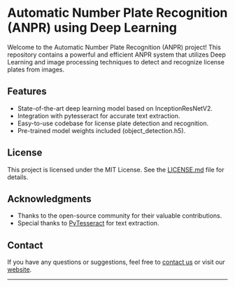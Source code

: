 


# Automatic Number Plate Recognition (ANPR) using Deep Learning



Welcome to the Automatic Number Plate Recognition (ANPR) project! This repository contains a powerful and efficient ANPR system that utilizes Deep Learning and image processing techniques to detect and recognize license plates from images.

## Features

- State-of-the-art deep learning model based on InceptionResNetV2.
- Integration with pytesseract for accurate text extraction.
- Easy-to-use codebase for license plate detection and recognition.
- Pre-trained model weights included (object_detection.h5).




## License

This project is licensed under the MIT License. See the [LICENSE.md](LICENSE) file for details.


## Acknowledgments

- Thanks to the open-source community for their valuable contributions.
- Special thanks to [PyTesseract](https://github.com/madmaze/pytesseract) for text extraction.

## Contact

If you have any questions or suggestions, feel free to [contact us](mailto:info@relaico.com) or visit our [website](https://relaico.com).



---

